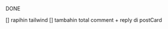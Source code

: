 <!-- [] DELETE SAME EXISTED NOTIFICATION OBJECT ON LIKE MODEL
[] IF SAME LIKE OBJECT HAVE SAME PARENT ID DELETE THE OLDER ONE -->
DONE

<!-- [] make following and follower -->
<!-- [] add search bar in search segment -->
<!-- [] expolre on search? [make it grid] -->
<!-- [] home only show followed account's post -->

<!-- [] beresin right bar -->
<!-- [] beresin left bar -->
<!-- [] beresin profile -->
<!-- [] beresin layout di small device -->
<!-- [] arahin user untuk sign in jika blm sign in ketika di home -->
<!-- [] rapihin sign In -->
<!-- [] add feature delete post, comment, reply -->
<!-- [] adain loading animation di button biar gabisa di spam waktu:
  [] onboarding
  [] edit profile
  [] send comment
  [] send reply
  [] upload post -->
<!-- [] benerin post/id layout postnya -->
<!-- [] rapihin layout comment dan reply kalo text nya banyak
  [] kecilin textnya sedikit kalo di md/sm screen -->
<!-- [] rapihin placement logo lensi dan bikin logo -->
[] rapihin tailwind
[] tambahin total comment + reply di postCard